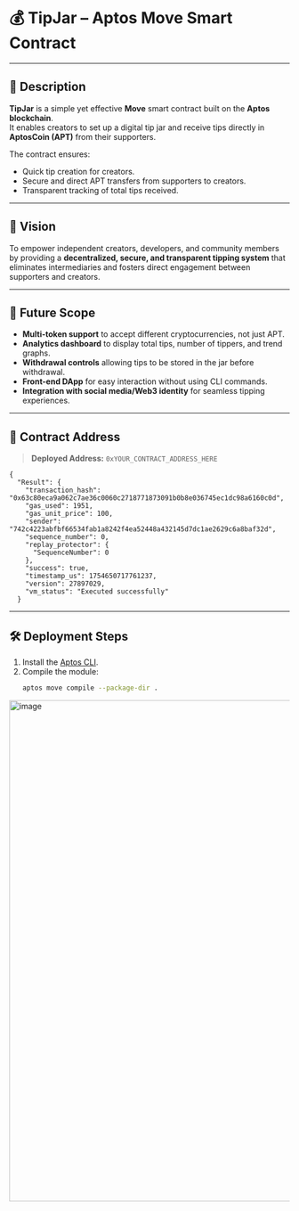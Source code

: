 # 💰 TipJar – Aptos Move Smart Contract

---

## 📜 Description  

**TipJar** is a simple yet effective **Move** smart contract built on the **Aptos blockchain**.  
It enables creators to set up a digital tip jar and receive tips directly in **AptosCoin (APT)** from their supporters.  

The contract ensures:  
- Quick tip creation for creators.  
- Secure and direct APT transfers from supporters to creators.  
- Transparent tracking of total tips received.  

---

## 🎯 Vision  

To empower independent creators, developers, and community members by providing a **decentralized, secure, and transparent tipping system** that eliminates intermediaries and fosters direct engagement between supporters and creators.  

---

## 🔮 Future Scope  

- **Multi-token support** to accept different cryptocurrencies, not just APT.  
- **Analytics dashboard** to display total tips, number of tippers, and trend graphs.  
- **Withdrawal controls** allowing tips to be stored in the jar before withdrawal.  
- **Front-end DApp** for easy interaction without using CLI commands.  
- **Integration with social media/Web3 identity** for seamless tipping experiences.  

---

## 📍 Contract Address  

> **Deployed Address:** `0xYOUR_CONTRACT_ADDRESS_HERE`  
```
{
  "Result": {
    "transaction_hash": "0x63c80eca9a062c7ae36c0060c2718771873091b0b8e036745ec1dc98a6160c0d",
    "gas_used": 1951,
    "gas_unit_price": 100,
    "sender": "742c4223abfbf66534fab1a8242f4ea52448a432145d7dc1ae2629c6a8baf32d",
    "sequence_number": 0,
    "replay_protector": {
      "SequenceNumber": 0
    },
    "success": true,
    "timestamp_us": 1754650717761237,
    "version": 27897029,
    "vm_status": "Executed successfully"
  }
```

---

## 🛠 Deployment Steps  

1. Install the [Aptos CLI](https://aptos.dev/tools/aptos-cli/).  
2. Compile the module:  
   ```bash
   aptos move compile --package-dir .

<img width="1919" height="900" alt="image" src="https://github.com/user-attachments/assets/a1196a27-8be3-4e11-befe-5ee5efd23b4a" />
